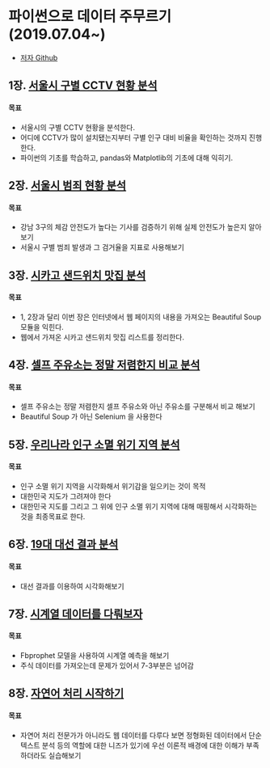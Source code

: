 # 파이썬으로 데이터 주무르기 (2019.07.04~)
* [저자 Github](https://github.com/PinkWink/DataScience)



## 1장. [서울시 구별 CCTV 현황 분석](https://nbviewer.jupyter.org/github/GiSeok-Hong/Python/blob/master/DataScience/source_code/01-1.%20%EC%84%9C%EC%9A%B8%EC%8B%9C%20%EA%B5%AC%EB%B3%84%20CCTV%20%ED%98%84%ED%99%A9%20%EB%B6%84%EC%84%9D.ipynb)

#### 목표
* 서울시의 구별 CCTV 현황을 분석한다.
* 어디에 CCTV가 많이 설치됐는지부터 구별 인구 대비 비율을 확인하는 것까지 진행한다.
* 파이썬의 기초를 학습하고, pandas와 Matplotlib의 기초에 대해 익히기.



## 2장. [서울시 범죄 현황 분석](https://nbviewer.jupyter.org/github/GiSeok-Hong/Python/blob/master/DataScience/source_code/02-1.%20%EC%84%9C%EC%9A%B8%EC%8B%9C%20%EB%B2%94%EC%A3%84%20%ED%98%84%ED%99%A9%20%EB%B6%84%EC%84%9D.ipynb)

#### 목표
* 강남 3구의 체감 안전도가 높다는 기사를 검증하기 위해 실제 안전도가 높은지 알아보기
* 서울시 구별 범죄 발생과 그 검거율을 지표로 사용해보기



## 3장. [시카고 샌드위치 맛집 분석](https://nbviewer.jupyter.org/github/GiSeok-Hong/Python/blob/master/DataScience/source_code/03-1.%20%EC%8B%9C%EC%B9%B4%EA%B3%A0%20%EC%83%8C%EB%93%9C%EC%9C%84%EC%B9%98%20%EB%A7%9B%EC%A7%91%20%EB%B6%84%EC%84%9D.ipynb)

#### 목표
* 1, 2장과 달리 이번 장은 인터넷에서 웹 페이지의 내용을 가져오는 Beautiful Soup 모듈을 익힌다.
* 웹에서 가져온 시카고 샌드위치 맛집 리스트를 정리한다.



## 4장. [셀프 주유소는 정말 저렴한지 비교 분석](https://nbviewer.jupyter.org/github/GiSeok-Hong/Python/blob/master/DataScience/source_code/04-1.%20%EC%85%80%ED%94%84%20%EC%A3%BC%EC%9C%A0%EC%86%8C%EB%8A%94%20%EC%A0%95%EB%A7%90%20%EC%A0%80%EB%A0%B4%ED%95%9C%EC%A7%80%20%EB%B9%84%EA%B5%90%20%EB%B6%84%EC%84%9D.ipynb)

#### 목표
* 셀프 주유소는 정말 저렴한지 셀프 주유소와 아닌 주유소를 구분해서 비교 해보기
* Beautiful Soup 가 아닌 Selenium 을 사용한다



## 5장. [우리나라 인구 소멸 위기 지역 분석](https://nbviewer.jupyter.org/github/GiSeok-Hong/Python/blob/master/DataScience/source_code/05-1.%20%EC%9A%B0%EB%A6%AC%EB%82%98%EB%9D%BC%20%EC%9D%B8%EA%B5%AC%20%EC%86%8C%EB%A9%B8%20%EC%9C%84%EA%B8%B0%20%EC%A7%80%EC%97%AD%20%EB%B6%84%EC%84%9D.ipynb)

#### 목표
* 인구 소멸 위기 지역을 시각화해서 위기감을 일으키는 것이 목적
* 대한민국 지도가 그려져야 한다
* 대한민국 지도를 그리고 그 위에 인구 소멸 위기 지역에 대해 매핑해서 시각화하는 것을 최종목표로 한다.



## 6장. [19대 대선 결과 분석](https://nbviewer.jupyter.org/github/GiSeok-Hong/Python/blob/master/DataScience/source_code/06-1.%2019%EB%8C%80%20%EB%8C%80%EC%84%A0%20%EA%B2%B0%EA%B3%BC%20%EB%B6%84%EC%84%9D.ipynb)

#### 목표
* 대선 결과를 이용하여 시각화해보기



## 7장. [시계열 데이터를 다뤄보자](https://nbviewer.jupyter.org/github/GiSeok-Hong/Python/blob/master/DataScience/source_code/07-1.%20%EC%8B%9C%EA%B3%84%EC%97%B4%20%EB%8D%B0%EC%9D%B4%ED%84%B0%EB%A5%BC%20%EB%8B%A4%EB%A4%84%EB%B3%B4%EA%B8%B0.ipynb)

#### 목표

* Fbprophet 모델을 사용하여 시계열 예측을 해보기
* 주식 데이터를 가져오는데 문제가 있어서 7-3부분은 넘어감



## 8장. [자연어 처리 시작하기](https://nbviewer.jupyter.org/github/GiSeok-Hong/Python/blob/master/DataScience/source_code/08-1.%20%EC%9E%90%EC%97%B0%EC%96%B4%20%EC%B2%98%EB%A6%AC%20%EC%8B%9C%EC%9E%91%ED%95%98%EA%B8%B0.ipynb)

#### 목표

* 자연어 처리 전문가가 아니라도 웹 데이터를 다루다 보면 정형화된 데이터에서 단순 텍스트 분석 등의 역할에 대한 니즈가 있기에 우선 이론적 배경에 대한 이해가 부족하더라도 실습해보기
